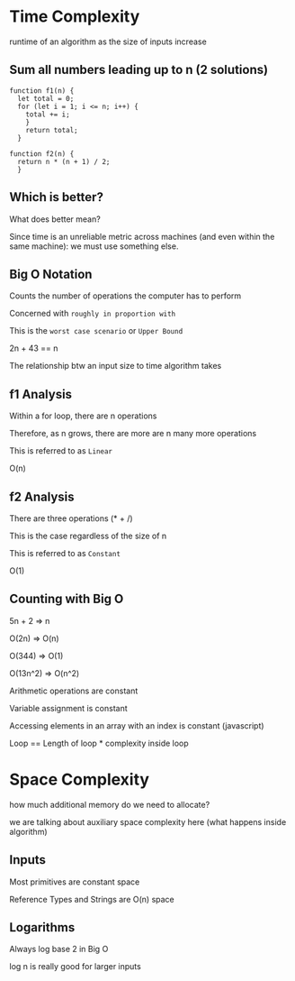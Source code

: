 # Time Complexity
runtime of an algorithm as the size of inputs increase

## Sum all numbers leading up to n (2 solutions)

```
function f1(n) {
  let total = 0;
  for (let i = 1; i <= n; i++) {
    total += i;
    }
    return total;
  }
```

```
function f2(n) {
  return n * (n + 1) / 2;
  }
```

## Which is better?
What does better mean?

Since time is an unreliable metric across machines (and even within the same machine):
we must use something else.


## Big O Notation
Counts the number of operations the computer has to perform

Concerned with `roughly in proportion with`

This is the `worst case scenario` or `Upper Bound`

2n + 43 == n

The relationship btw an input size to time algorithm takes

## f1 Analysis
Within a for loop, there are n operations

Therefore, as n grows, there are more are n many more operations

This is referred to as `Linear`

O(n)

## f2 Analysis
There are three operations (* + /)

This is the case regardless of the size of n

This is referred to as `Constant`

O(1)

## Counting with Big O
5n + 2 => n

O(2n) => O(n)

O(344) => O(1)

O(13n^2) => O(n^2)

Arithmetic operations are constant

Variable assignment is constant

Accessing elements in an array with an index is constant (javascript)

Loop == Length of loop * complexity inside loop

# Space Complexity
how much additional memory do we need to allocate?

we are talking about auxiliary space complexity here (what happens inside algorithm)

## Inputs
Most primitives are constant space

Reference Types and Strings are O(n) space

## Logarithms

Always log base 2 in Big O

log n is really good for larger inputs

